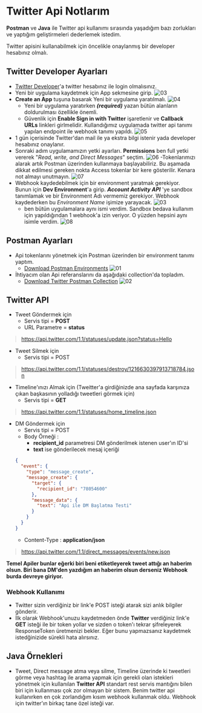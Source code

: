 # Twitter Api Notlarım

**Postman** ve **Java** ile Twitter api kullanımı sırasında yaşadığım bazı zorlukları ve yaptığım geliştirmeleri dederlemek istedim.

Twitter apisini kullanabilmek için öncelikle onaylanmış bir developer hesabınız olmalı. 
## Twitter Developer Ayarları
 - [Twitter Developer](https://developer.twitter.com/)'a twitter hesabınız ile login olmalısınız.
- Yeni bir uygulama kaydetmek için App sekmesine girip.
![03](https://github.com/mertguner/TwitterApi/raw/master/Images/03%20-%20Twitter%20Api%20Add.PNG)
- **Create an App** tuşuna basarak Yeni bir uygulama yaratılmalı.
![04](https://github.com/mertguner/TwitterApi/raw/master/Images/04%20-%20Create%20an%20App.PNG)
  - Yeni bir uygulama yaratırken ***(required)*** yazan bütün alanların doldurulması özellikle önemli.
  - Güvenlik için **Enable Sign in with Twitter** işaretlenir ve **Callback URLs** linkleri girlmelidir. Kullandığımız uygulamada twitter api tanımı yapılan endpoint ile webhook tanımı yapıldı.
![05](https://github.com/mertguner/TwitterApi/raw/master/Images/05%20-%20CallbackUrl.PNG)
- 1 gün içerisinde Twitter'dan mail ile ya ekstra bilgi istenir yada developer hesabınız onaylanır.
- Sonraki adım uygulamamızın yetki ayarları. **Permissions** ben full yetki vererek "*Read, write, and Direct Messages*" seçtim. 
![06](https://github.com/mertguner/TwitterApi/raw/master/Images/06%20-%20Permission.PNG)
-Tokenlarımızı alarak artık Postman üzerinden kullanmaya başlayabiliriz. Bu aşamada dikkat edilmesi gereken nokta Access tokenlar bir kere gösterilir. Kenara not almayı unutmayın.
![07](https://github.com/mertguner/TwitterApi/raw/master/Images/07%20-%20Token.PNG)
- Webhook kaydedebilmek için bir environment yaratmak gerekiyor. Bunun için **Dev Environment**'a girip. ***Account Activity API*** 'ye sandbox tanımlamak ve bir Environment Adı vermemiz gerekiyor. Webhook kaydederken bu *Environment Name* işimize yarayacak.
![03](https://github.com/mertguner/TwitterApi/raw/master/Images/03%20-%20Twitter%20Api%20Add.PNG)
  - ben bütün uygulamalara aynı ismi verdim. Sandbox bedava kullanım için yapıldığından 1 webhook'a izin veriyor. O yüzden hepsini aynı isimle verdim.
![08](https://github.com/mertguner/TwitterApi/raw/master/Images/08%20-%20Dev%20Environments.PNG)

## Postman Ayarları
- Api tokenlarını yönetmek için Postman üzerinden bir environment tanımı yaptım. 
  - [Download Postman Environments](https://raw.githubusercontent.com/mertguner/TwitterApi/master/Postman/Twitter%20API.postman_environment.json)
 ![01](https://github.com/mertguner/TwitterApi/raw/master/Images/01%20-%20Add%20Environment.PNG)
- İhtiyacım olan Api referanslarını da aşağıdaki collection'da topladım.
  - [Download Twitter Postman Collection](https://raw.githubusercontent.com/mertguner/TwitterApi/master/Postman/TwitterApi.postman_collection.json)
 ![02](https://github.com/mertguner/TwitterApi/raw/master/Images/02%20-%20Twitter%20Apis.PNG)
 
 ## Twitter API
- Tweet Göndermek için 
  - Servis tipi = **POST** 
  - URL Parametre = **status**
> https://api.twitter.com/1.1/statuses/update.json?status=Hello

- Tweet Silmek için
  - Servis tipi = POST 
> https://api.twitter.com/1.1/statuses/destroy/1216630397913718784.json

- Timeline'ınızı Almak için (Tweitter'a girdiğinizde ana sayfada karşınıza çıkan başkasının yolladığı tweetleri görmek için)
  - Servis tipi = **GET** 
> https://api.twitter.com/1.1/statuses/home_timeline.json

- DM Göndermek için
  - Servis tipi = POST 
  - Body Örneği :
    - **recipient_id** parametresi DM gönderilmek istenen user'ın ID'si
    - **text** ise gönderilecek mesaj içeriği
  ```json
  {
    "event": {
      "type": "message_create",
      "message_create": {
        "target": {
          "recipient_id": "78054600"
        },
        "message_data": {
          "text": "Api ile DM Başlatma Testi"
        }
      }
    }
  }
  ```
  - Content-Type : **application/json**
> https://api.twitter.com/1.1/direct_messages/events/new.json

**Temel Apiler bunlar eğerki biri beni etiketleyerek tweet attığı an haberim olsun. Biri bana DM'den yazdığım an haberim olsun derseniz Webhook burda devreye giriyor.**

### Webhook Kullanımı
- Twitter sizin verdiğiniz bir link'e POST isteği atarak sizi anlık bilgiler gönderir.
- İlk olarak Webhook'unuzu kaydetmeden önde **Twitter** verdiğiniz link'e **GET** isteği ile bir token yollar ve sizden o token'ı tekrar şifreleyerek ResponseToken üretmenizi bekler. Eğer bunu yapmazsanız kaydetmek istedğinizide sürekli hata alırsınız.

## Java Örnekleri
 
- Tweet, Direct message atma veya silme, Timeline üzerinde ki tweetleri görme veya hashtag ile arama yapmak için gerekli olan istekleri yönetmek için kullanılan **Twitter API** standart rest servis mantığını bilen biri için kullanması çok zor olmayan bir sistem. Benim twitter api kullanırken en çok zorlandığım kısım webhook kullanmak oldu. Webhook için twitter'ın birkaç tane özel isteği var.
 